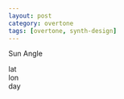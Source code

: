 ```yaml
---
layout: post
category: overtone
tags: [overtone, synth-design]
---
```


Sun Angle

<script src="/assets/js/dragdealer.min.js"></script>
<script src="/assets/js/sprintf.min.js"></script>
<script src="/assets/js/three/three.min.65.js"></script>
<script src="/assets/js/three/Detector.js"></script>
<script src="/assets/js/three/TrackballControls.js"></script>

<div id="placeholder"></div>

<div id="slider-lat" class="dragdealer"><div id="slider-lat-handle" class="handle bar">lat</div></div>
<div id="slider-lon" class="dragdealer"><div id="slider-lon-handle" class="handle bar">lon</div></div>
<div id="slider-day" class="dragdealer"><div id="slider-day-handle" class="handle bar">day</div></div>

<script src="/assets/js/sunangle.js"></script>
